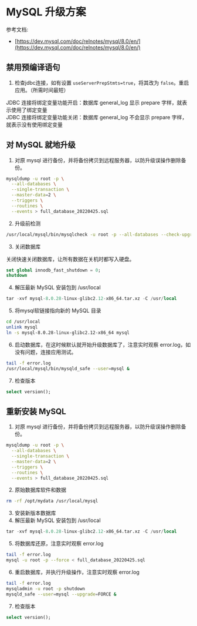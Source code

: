 
# MySQL 升级方案
参考文档:

- [https://dev.mysql.com/doc/relnotes/mysql/8.0/en/](https://dev.mysql.com/doc/relnotes/mysql/8.0/en/)

## 禁用预编译语句

1. 检查jdbc连接，如有设置 `useServerPrepStmts=true`，将其改为 `false`。重启应用。（所需时间最短）

JDBC 连接将绑定变量功能开启：数据库 general_log 显示 prepare 字样，就表示使用了绑定变量<br />JDBC 连接将绑定变量功能关闭：数据库 general_log 不会显示 prepare 字样，就表示没有使用绑定变量

## 对 MySQL 就地升级

1. 对原 mysql 进行备份，并将备份拷贝到远程服务器，以防升级误操作删除备份。
```bash
mysqldump -u root -p \
  --all-databases \
  --single-transaction \
  --master-data=2 \
  --triggers \
  --routines \
  --events > full_database_20220425.sql 
```

2. 升级前检测
```bash
/usr/local/mysql/bin/mysqlcheck -u root -p --all-databases --check-upgrade
```

3. 关闭数据库

关闭快速关闭数据库，让所有数据在关机时都写入硬盘。
```sql
set global innodb_fast_shutdown = 0;
shutdown
```

4. 解压最新 MySQL 安装包到 /usr/local
```sql
tar -xvf mysql-8.0.28-linux-glibc2.12-x86_64.tar.xz -C /usr/local 
```

5. 将mysql软链接指向新的 MySQL 目录
```bash
cd /usr/local
unlink mysql
ln -s mysql-8.0.28-linux-glibc2.12-x86_64 mysql
```

6. 启动数据库，在这时候默认就开始升级数据库了，注意实时观察 error.log，如没有问题，连接应用测试。
```bash
tail -f error.log
/usr/local/mysql/bin/mysqld_safe --user=mysql &
```

7. 检查版本
```sql
select version();
```

## 重新安装 MySQL

1. 对原 mysql 进行备份，并将备份拷贝到远程服务器，以防升级误操作删除备份。
```bash
mysqldump -u root -p \
  --all-databases \
  --single-transaction \
  --master-data=2 \
  --triggers \
  --routines \
  --events > full_database_20220425.sql 
```

2. 原始数据库软件和数据
```bash
rm -rf /opt/mydata /usr/local/mysql 
```

3. 安装新版本数据库
4. 解压最新 MySQL 安装包到 /usr/local
```sql
tar -xvf mysql-8.0.28-linux-glibc2.12-x86_64.tar.xz -C /usr/local 
```

5. 将数据库还原，注意实时观察 error.log
```bash
tail -f error.log
mysql -u root -p --force < full_database_20220425.sql
```

6. 重启数据库，并执行升级操作，注意实时观察 error.log
```bash
tail -f error.log
mysqladmin -u root -p shutdown
mysqld_safe --user=mysql --upgrade=FORCE & 
```

7. 检查版本
```sql
select version();
```

